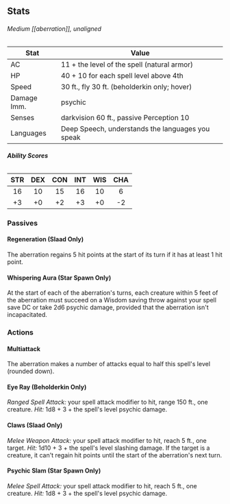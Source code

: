 ## Stats
###### *Medium [[aberration]], unaligned*
| Stat | Value |
| ---- | ---- |
| AC | 11 + the level of the spell (natural armor) |
| HP | 40 + 10 for each spell level above 4th |
| Speed | 30 ft., fly 30 ft. (beholderkin only; hover) |
| Damage Imm. | psychic |
| Senses | darkvision 60 ft., passive Perception 10 |
| Languages | Deep Speech, understands the languages you speak |
###### **Ability Scores**
| STR | DEX | CON | INT | WIS | CHA |
| :--: | :--: | :--: | :--: | :--: | :--: |
| 16 | 10 | 15 | 16 | 10 | 6 |
| +3 | +0 | +2 | +3 | +0 | -2 |
### Passives
#### Regeneration (Slaad Only)
The aberration regains 5 hit points at the start of its turn if it has at least 1 hit point.
#### Whispering Aura (Star Spawn Only)
At the start of each of the aberration's turns, each creature within 5 feet of the aberration must succeed on a Wisdom saving throw against your spell save DC or take 2d6 psychic damage, provided that the aberration isn't incapacitated.
### Actions
#### Multiattack
The aberration makes a number of attacks equal to half this spell's level (rounded down).
#### Eye Ray (Beholderkin Only)
*Ranged Spell Attack:* your spell attack modifier to hit, range 150 ft., one creature. 
*Hit:* 1d8 + 3 + the spell's level psychic damage.
#### Claws (Slaad Only)
_Melee Weapon Attack:_ your spell attack modifier to hit, reach 5 ft., one target. 
_Hit:_ 1d10 + 3 + the spell's level slashing damage. If the target is a creature, it can't regain hit points until the start of the aberration's next turn.
#### Psychic Slam (Star Spawn Only)
_Melee Spell Attack:_ your spell attack modifier to hit, reach 5 ft., one creature. 
_Hit:_ 1d8 + 3 + the spell's level psychic damage.